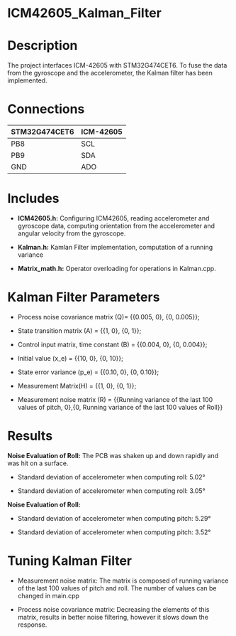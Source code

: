 # ICM42605_Kalman_Filter

# Description

The project interfaces ICM-42605 with STM32G474CET6. To fuse the data from the gyroscope and the accelerometer, the Kalman filter has been implemented.

# Connections

**STM32G474CET6**  | **ICM-42605**
------------- | -------------
PB8  | SCL
PB9  | SDA
GND  | ADO

# Includes

 * **ICM42605.h:** Configuring ICM42605, reading accelerometer and gyroscope data, computing orientation from the accelerometer and angular velocity from the gyroscope.
 
 * **Kalman.h:** Kamlan Filter implementation, computation of a running variance

 * **Matrix_math.h:** Operator overloading for operations in Kalman.cpp.
 
 # Kalman Filter Parameters
 
* Process noise covariance matrix (Q)= {{0.005, 0}, {0, 0.005}};

* State transition matrix (A) = {{1, 0}, {0, 1}};

* Control input matrix, time constant (B) = {{0.004, 0}, {0, 0.004}};

* Initial value (x_e) = {{10, 0}, {0, 10}};

* State error variance (p_e) = {{0.10, 0}, {0, 0.10}};

* Measurement Matrix(H) = {{1, 0}, {0, 1}};

* Measurement noise matrix (R) = {{Running variance of the last 100 values of pitch, 0},{0, Running variance of the last 100 values of Roll}}

# Results

**Noise Evaluation of Roll:** The PCB was shaken up and down rapidly and was hit on a surface.

* Standard deviation of accelerometer when computing roll: 5.02°

* Standard deviation of accelerometer when computing roll: 3.05° 

**Noise Evaluation of Roll:**

* Standard deviation of accelerometer when computing pitch: 5.29°

* Standard deviation of accelerometer when computing pitch: 3.52°

# Tuning Kalman Filter


* Measurement noise matrix: The matrix is composed of running variance of the last 100 values of pitch and roll. The number of values can be changed in main.cpp

* Process noise covariance matrix: Decreasing the elements of this matrix, results in better noise filtering, however it slows down the response.
